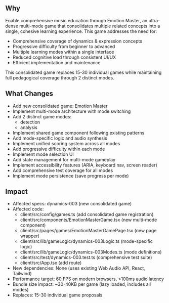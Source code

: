 ## Why
Enable comprehensive music education through Emotion Master, an ultra-dense multi-mode game that consolidates multiple related concepts into a single, cohesive learning experience. This game addresses the need for:
- Comprehensive coverage of dynamics & expression concepts
- Progressive difficulty from beginner to advanced
- Multiple learning modes within a single interface
- Reduced cognitive load through consistent UI/UX
- Efficient implementation and maintenance

This consolidated game replaces 15-30 individual games while maintaining full pedagogical coverage through 2 distinct modes.

## What Changes
- Add new consolidated game: Emotion Master
- Implement multi-mode architecture with mode switching
- Add 2 distinct game modes:
  - detection
  - analysis
- Implement shared game component following existing patterns
- Add mode-specific logic and audio synthesis
- Implement unified scoring system across all modes
- Add progressive difficulty within each mode
- Implement mode selection UI
- Add state management for multi-mode gameplay
- Implement accessibility features (ARIA, keyboard nav, screen reader)
- Add comprehensive test coverage for all modes
- Implement mode persistence (save progress per mode)

## Impact
- Affected specs: dynamics-003 (new consolidated game)
- Affected code:
  - client/src/config/games.ts (add consolidated game registration)
  - client/src/components/EmotionMasterGame.tsx (new multi-mode component)
  - client/src/pages/games/EmotionMasterGamePage.tsx (new page wrapper)
  - client/src/lib/gameLogic/dynamics-003Logic.ts (mode-specific logic)
  - client/src/lib/gameLogic/dynamics-003Modes.ts (mode definitions)
  - client/src/test/dynamics-003.test.ts (comprehensive test suite)
  - client/src/App.tsx (add route)
- New dependencies: None (uses existing Web Audio API, React, Tailwind)
- Performance target: 60 FPS on modern browsers, <100ms audio latency
- Bundle size impact: ~30-40KB per game (lazy loaded, includes all modes)
- Replaces: 15-30 individual game proposals
